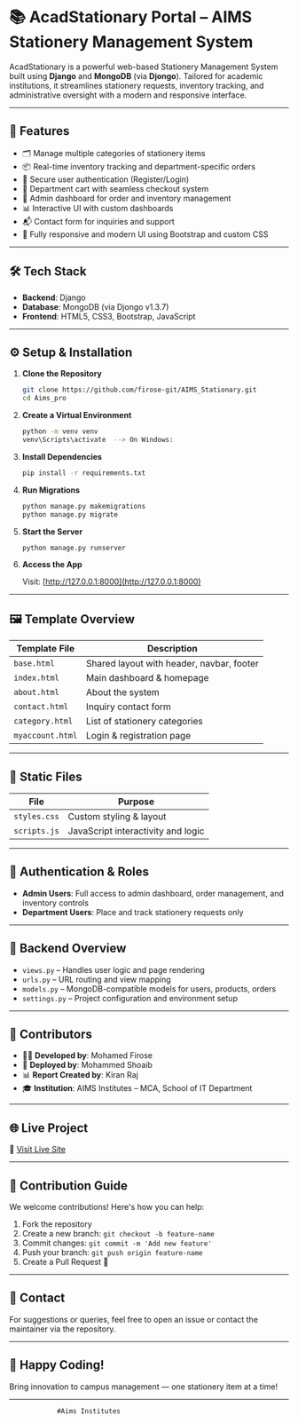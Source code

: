 # 📚 AcadStationary Portal – AIMS Stationery Management System

AcadStationary is a powerful web-based Stationery Management System built using **Django** and **MongoDB** (via **Djongo**). Tailored for academic institutions, it streamlines stationery requests, inventory tracking, and administrative oversight with a modern and responsive interface.

---

## 🚀 Features

- 🗂️ Manage multiple categories of stationery items  
- 📦 Real-time inventory tracking and department-specific orders  
- 👥 Secure user authentication (Register/Login)  
- 🛒 Department cart with seamless checkout system  
- 🧾 Admin dashboard for order and inventory management  
- 📊 Interactive UI with custom dashboards  
- 📬 Contact form for inquiries and support  
- 🎨 Fully responsive and modern UI using Bootstrap and custom CSS  

---

## 🛠️ Tech Stack

- **Backend**: Django  
- **Database**: MongoDB (via Djongo v1.3.7)  
- **Frontend**: HTML5, CSS3, Bootstrap, JavaScript  

---

## ⚙️ Setup & Installation

1. **Clone the Repository**

    ```bash
    git clone https://github.com/firose-git/AIMS_Stationary.git
    cd Aims_pro
    ```

2. **Create a Virtual Environment**

    ```bash
    python -m venv venv
    venv\Scripts\activate  --> On Windows: 
    ```

3. **Install Dependencies**

    ```bash
    pip install -r requirements.txt
    ```

4. **Run Migrations**

    ```bash
    python manage.py makemigrations
    python manage.py migrate
    ```

5. **Start the Server**

    ```bash
    python manage.py runserver
    ```

6. **Access the App**

    Visit: [http://127.0.0.1:8000](http://127.0.0.1:8000)

---

## 🖼️ Template Overview

| Template File     | Description                              |
|-------------------|------------------------------------------|
| `base.html`       | Shared layout with header, navbar, footer |
| `index.html`      | Main dashboard & homepage                 |
| `about.html`      | About the system                         |
| `contact.html`    | Inquiry contact form                     |
| `category.html`   | List of stationery categories            |
| `myaccount.html`  | Login & registration page                |

---

## 🎨 Static Files

| File         | Purpose                             |
|--------------|-------------------------------------|
| `styles.css` | Custom styling & layout             |
| `scripts.js` | JavaScript interactivity and logic  |

---

## 🔐 Authentication & Roles

- **Admin Users**: Full access to admin dashboard, order management, and inventory controls  
- **Department Users**: Place and track stationery requests only  

---

## 🧠 Backend Overview

- `views.py` – Handles user logic and page rendering  
- `urls.py` – URL routing and view mapping  
- `models.py` – MongoDB-compatible models for users, products, orders  
- `settings.py` – Project configuration and environment setup  

---

## 🤝 Contributors

- 👨‍💻 **Developed by**: Mohamed Firose  
- 🚀 **Deployed by**: Mohammed Shoaib  
- 📊 **Report Created by**: Kiran Raj  
- 🎓 **Institution**: AIMS Institutes – MCA, School of IT Department  

---

## 🌐 Live Project

🔗 [Visit Live Site](https://aims-stationary.onrender.com/)

---

## 🤝 Contribution Guide

We welcome contributions! Here's how you can help:

1. Fork the repository  
2. Create a new branch: `git checkout -b feature-name`  
3. Commit changes: `git commit -m 'Add new feature'`  
4. Push your branch: `git push origin feature-name`  
5. Create a Pull Request 🎉  

---

## 💬 Contact

For suggestions or queries, feel free to open an issue or contact the maintainer via the repository.

---

## 🎉 Happy Coding!

Bring innovation to campus management — one stationery item at a time!

---

                #Aims Institutes

